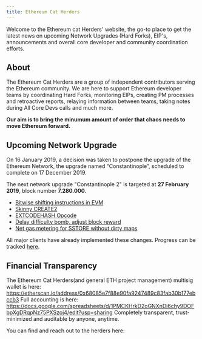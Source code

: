 ```yaml
---
title: Ethereum Cat Herders
---
```


Welcome to the Ethereum cat Herders' website, the go-to place to get the latest news on upcoming Network Upgrades (Hard Forks), EIP's, announcements and overall core developer and community coordination efforts.

## About
The Ethereum Cat Herders are a group of independent contributors serving the Ethereum community. We are here to support Ethereum developer teams by coordinating Hard Forks, monitoring EIPs, creating PM processes and retroactive reports, relaying information between teams, taking notes during All Core Devs calls and much more.

**Our aim is to bring the minumum amount of order that chaos needs to move Ethereum forward.**

## Upcoming Network Upgrade
On 16 January 2019, a decision was taken to postpone the upgrade of the Ethereum Network, the upgrade named “Constantinople”, scheduled to complete on 17 December 2019.

The next network upgrade "Constantinople 2" is targeted at **27 February 2019**, block number **7.280.000**.

- [Bitwise shifting instructions in EVM](https://github.com/ethereum/EIPs/blob/master/EIPS/eip-145.md)
- [Skinny CREATE2](https://github.com/ethereum/EIPs/blob/master/EIPS/eip-1014.md)
- [EXTCODEHASH Opcode](https://github.com/ethereum/EIPs/blob/master/EIPS/eip-1052.md)
- [Delay difficulty bomb, adjust block reward](https://github.com/ethereum/EIPs/blob/master/EIPS/eip-1234.md)
- [Net gas metering for SSTORE without dirty maps](https://github.com/ethereum/EIPs/blob/master/EIPS/eip-1283.md)

All major clients have already implemented these changes. Progress can be tracked [here](https://github.com/ethereum/pm/wiki/Constantinople-Progress-Tracker).

## Financial Transparency 

The Ethereum Cat Herders(and general ETH project management) multisig wallet is here: 
https://etherscan.io/address/0x68085e7f88e90fa9247489c83fab30b177ebccb3 
Full accounting is here:
https://docs.google.com/spreadsheets/d/1PMCKHrkD2oGNXnDi6chy9DOFbpXgDRqpNz75PXSzoj4/edit?usp=sharing 
Completely transparent, trust-minimized and auditable by anyone, anytime.

You can find and reach out to the herders here:
